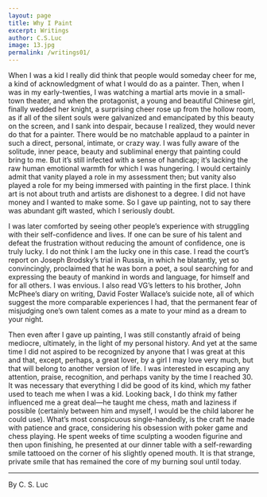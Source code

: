 ```yaml
---
layout: page
title: Why I Paint
excerpt: Writings
author: C.S.Luc
image: 13.jpg
permalink: /writings01/
---
```


When I was a kid I really did think that people would someday cheer for me, a kind of acknowledgment of what I would do as a painter. Then, when I was in my early-twenties, I was watching a martial arts movie in a small-town theater, and when the protagonist, a young and beautiful Chinese girl, finally wedded her knight, a surprising cheer rose up from the hollow room, as if all of the silent souls were galvanized and emancipated by this beauty on the screen, and I sank into despair, because I realized, they would never do that for a painter.  There would be no matchable applaud to a painter in such a direct, personal, intimate, or crazy way. I was fully aware of the solitude, inner peace, beauty and subliminal energy that painting could bring to me. But it’s still infected with a sense of handicap; it’s lacking the raw human emotional warmth for which I was hungering. I would certainly admit that vanity played a role in my assessment then; but vanity also played a role for my being immersed with painting in the first place. I think art is not about truth and artists are dishonest to a degree. I did not have money and I wanted to make some. So I gave up painting, not to say there was abundant gift wasted, which I seriously doubt.

I was later comforted by seeing other people’s experience with struggling with their self-confidence and lives. If one can be sure of his talent and defeat the frustration without reducing the amount of  confidence, one is truly lucky. I do not think I am the lucky one in this case.  I read the court’s report on Joseph Brodsky’s trial in Russia, in which he blatantly, yet so convincingly, proclaimed that he was born a poet, a soul searching for and expressing the beauty of mankind in words and language, for himself and for all others. I was envious. I also read VG’s letters to his brother, John McPhee’s diary on writing, David Foster Wallace’s suicide note, all of which suggest the more comparable experiences I had, that the permanent fear of misjudging one’s own talent comes as a mate to your mind as a dream to your night.

Then even after I gave up painting, I was still constantly afraid of being mediocre, ultimately, in the light of my personal history. And yet at the same time I did not aspired to be recognized by anyone that I was great at this and that, except, perhaps, a great lover, by a girl I may love very much, but that will belong to another version of life. I was interested in escaping any attention, praise, recognition, and perhaps vanity by the time I reached 30. It was necessary that everything I did be good of its kind, which my father used to teach me when I was a kid. Looking back, I do think my father influenced me a great deal—he taught me chess, math and laziness if possible (certainly between him and myself, I would be the child laborer he could use). What’s most conspicuous single-handedly, is the craft he made with patience and grace, considering his obsession with poker game and chess playing. He spent weeks of time sculpting a wooden figurine and then upon finishing, he presented at our dinner table with a self-rewarding smile tattooed on the corner of his slightly opened mouth. It is that strange, private smile that has remained the core of my burning soul until today.

****

By C. S. Luc